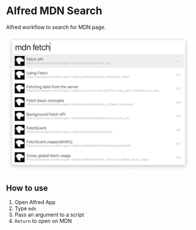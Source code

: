 # Alfred MDN Search

Alfred workflow to search for MDN page.

![Alfred MDN Search screenshot](screenshot.png)

## How to use

1. Open Alfred App
2. Type `mdn`
3. Pass an argument to a script
4. `Return` to open on MDN
